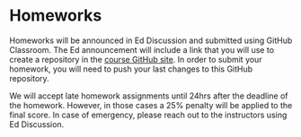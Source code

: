 # Homeworks

Homeworks will be announced in Ed Discussion and submitted using GitHub Classroom. The Ed announcement will include a link that you will use to create a 
repository in the [course GitHub site](https://github.com/UCB-stat-159-s25). In order to submit your homework, you will need to push your last changes to 
this GitHub repository. 

We will accept late homework assignments until 24hrs after the deadline of the homework. However, in those cases a 25% penalty will be applied to the final score. In case of emergency, please reach out to the instructors using Ed Discussion.
